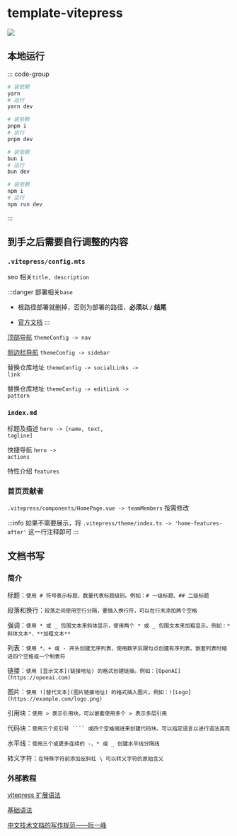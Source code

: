 # template-vitepress

[![](https://img.shields.io/badge/Author-BluesYoung--web-blue)](https://gitee.com/BluesYoung-web)

## 本地运行

::: code-group
```bash [yarn]
# 装依赖
yarn
# 运行
yarn dev
```
```bash [pnpm]
# 装依赖
pnpm i
# 运行
pnpm dev
```
```bash [bun]
# 装依赖
bun i
# 运行
bun dev
```
```bash [npm]
# 装依赖
npm i
# 运行
npm run dev
```
:::

## 到手之后需要自行调整的内容

### `.vitepress/config.mts`

<TodoItem>seo 相关<code ml-1>title, description</code></TodoItem>

:::danger
<TodoItem>部署相关<code ml-1>base</code></TodoItem>

- 根路径部署就删掉，否则为部署的路径，**必须以 `/` 结尾**

- [官方文档](https://vitepress.dev/reference/site-config#base)
:::

<TodoItem><a href="https://vitepress.dev/reference/default-theme-nav" target="_blank">顶部导航</a> <code ml-1>themeConfig -> nav</code></TodoItem>

<TodoItem><a href="https://vitepress.dev/reference/default-theme-sidebar" target="_blank">侧边栏导航</a> <code ml-1>themeConfig -> sidebar</code></TodoItem>

<TodoItem>替换仓库地址 <code ml-1>themeConfig -> socialLinks -> link</code></TodoItem>

<TodoItem>替换仓库地址 <code ml-1>themeConfig -> editLink -> pattern</code></TodoItem>

### `index.md`

<TodoItem>标题及描述 <code ml-1>hero -> [name, text, tagline]</code></TodoItem>

<TodoItem>快捷导航 <code ml-1>hero -> actions</code></TodoItem>

<TodoItem>特性介绍 <code ml-1>features</code></TodoItem>

### 首页贡献者

`.vitepress/components/HomePage.vue -> teamMembers` 按需修改

:::info
如果不需要展示，将 `.vitepress/theme/index.ts -> 'home-features-after'` 这一行注释即可
:::

## 文档书写

### 简介

标题：`使用 # 符号表示标题，数量代表标题级别。例如：# 一级标题、## 二级标题`

段落和换行：`段落之间使用空行分隔，要插入换行符，可以在行末添加两个空格`

强调：`使用 * 或 _ 包围文本来斜体显示，使用两个 * 或 _ 包围文本来加粗显示。例如：*斜体文本*、**加粗文本**`

列表：`使用 *、+ 或 - 开头创建无序列表，使用数字后跟句点创建有序列表。嵌套列表时缩进四个空格或一个制表符`

链接：`使用 [显示文本](链接地址) 的格式创建链接。例如：[OpenAI](https://openai.com)`

图片：`使用 ![替代文本](图片链接地址) 的格式插入图片。例如：![Logo](https://example.com/logo.png)`

引用块：`使用 > 表示引用块。可以嵌套使用多个 > 表示多层引用`

代码块：`使用三个反引号 ```` 或四个空格缩进来创建代码块。可以指定语言以进行语法高亮`

水平线：`使用三个或更多连续的 -、* 或 _ 创建水平线分隔线`

转义字符：`在特殊字符前添加反斜杠 \ 可以转义字符的原始含义`

### 外部教程

[vitepress 扩展语法](https://vitepress.dev/guide/markdown)

[基础语法](https://www.markdownguide.org/basic-syntax/)

[中文技术文档的写作规范——阮一峰](https://github.com/ruanyf/document-style-guide)